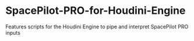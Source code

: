 # SpacePilot-PRO-for-Houdini-Engine
Features scripts for the Houdini Engine to pipe and interpret SpacePilot PRO inputs

